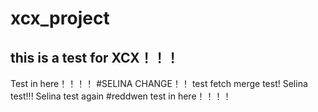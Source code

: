 # xcx_project
## this is a test for XCX！！！
Test in here！！！！
#SELINA CHANGE！！
test fetch
merge test!
Selina test!!!
Selina test again
#reddwen test in here！！！！
